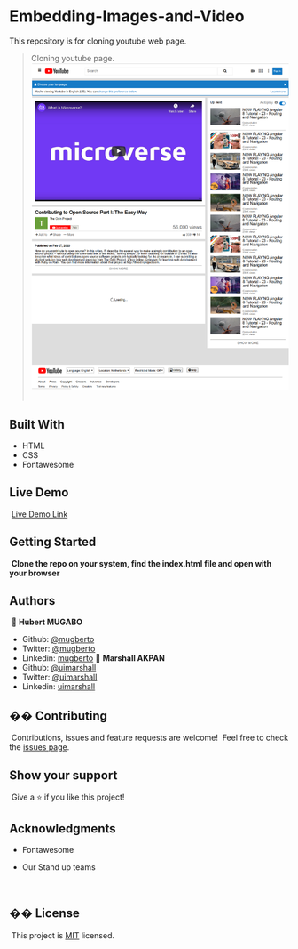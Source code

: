 # Embedding-Images-and-Video

This repository is for cloning youtube web page.

> Cloning youtube page.
> ​
> ![screenshot](./images/screenshot.png)
> ​

## Built With

- HTML
- CSS
- Fontawesome
  ​

## Live Demo

​
[Live Demo Link](https://raw.githack.com/uimarshall/Embedding-Images-and-Video/feature/creating-youtube-home-page/index.html)
​
​

## Getting Started

​
**Clone the repo on your system, find the index.html file and open with your browser**
​
​

## Authors

​
👤 **Hubert MUGABO**
​

- Github: [@mugberto](https://github.com/mugberto)
- Twitter: [@mugberto](https://twitter.com/mugberto)
- Linkedin: [mugberto](https://www.linkedin.com/in/hubert-mugabo-23144b6a/)
  ​
👤 **Marshall AKPAN**
  ​
- Github: [@uimarshall](https://github.com/uimarshall)
- Twitter: [@uimarshall](https://twitter.com/uimarshall)
- Linkedin: [uimarshall](https://www.linkedin.com/in/marshall-akpan-19745526/)
  ​

## �� Contributing

​
Contributions, issues and feature requests are welcome!
​
Feel free to check the [issues page](https://github.com/uimarshall/Embedding-Images-and-Video/issues).
​

## Show your support

​
Give a ⭐️ if you like this project!
​

## Acknowledgments

- Fontawesome
- Our Stand up teams

  ​
## �� License
​
This project is [MIT](lic.url) licensed.
